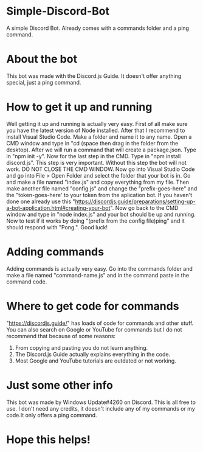 # Simple-Discord-Bot
A simple Discord Bot. Already comes with a commands folder and a ping command.

# About the bot
This bot was made with the Discord.js Guide. It doesn't offer anything special, just a ping command.

# How to get it up and running
Well getting it up and running is actually very easy. First of all make sure you have the latest version of Node installed. After that I recommend to install Visual Studio Code. Make a folder and name it to any name. Open a CMD window and type in "cd (space then drag in the folder from the desktop). After we will run a command that will create a package.json. Type in "npm init -y". Now for the last step in the CMD. Type in "npm install discord.js". This step is very important. Without this step the bot will not work. DO NOT CLOSE THE CMD WINDOW. Now go into Visual Studio Code and go  into File > Open Folder and select the folder that your bot is in. Go and make a file named "index.js" and copy everything from my file. Then make another file named "config.js" and change the "prefix-goes-here" and the "token-goes-here' to your token from the aplication bot. If you haven't done one already use this "https://discordjs.guide/preparations/setting-up-a-bot-application.html#creating-your-bot". Now go back to the CMD window and type in "node index.js" and your bot should be up and running. Now to test if it works by doing "(prefix from the config file)ping" and it should respond with "Pong.". Good luck!

# Adding commands
Adding commands is actually very easy. Go into the commands folder and make a file named "command-name.js" and in the command paste in the command code. 

# Where to get code for commands
"https://discordjs.guide/" has loads of code for commands and other stuff. You can also search on Google or YouTube for commands but I do not recommend that because of some reasons:
1. From copying and pasting you do not learn anything.
2. The Discord.js Guide actually explains everything in the code.
3. Most Google and YouTube tutorials are outdated or not working.

# Just some other info
This bot was made by Windows Update#4260 on Discord.
This is all free to use. 
I don't need any credits, it doesn't include any of my commands or my code.It only offers a ping command.

# Hope this helps!

